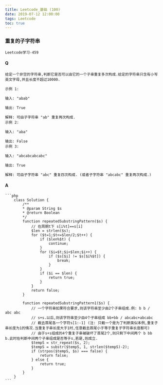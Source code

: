 ```yaml
---
title: Leetcode_基础 (100)
date: 2019-07-12 12:00:00
tags: Leetcode
toc: true
---
```


### 重复的子字符串
    Leetcode学习-459

<!-- more -->

#### Q
    给定一个非空的字符串,判断它是否可以由它的一个子串重复多次构成.给定的字符串只含有小写英文字母,并且长度不超过10000.

    示例 1:

    输入: "abab"

    输出: True

    解释: 可由子字符串 "ab" 重复两次构成.
    示例 2:

    输入: "aba"

    输出: False
    示例 3:

    输入: "abcabcabcabc"

    输出: True

    解释: 可由子字符串 "abc" 重复四次构成. (或者子字符串 "abcabc" 重复两次构成.)

#### A
    ```php
        class Solution {
            /**
            * @param String $s
            * @return Boolean
            */
            function repeatedSubstringPattern($s) {
                // 在周期t下 s[i%t]==s[i]
                $len = strlen($s);
                for ($t=1;$t<=$len/2;$t++) {
                    if ($len%$t) {
                        continue;
                    }
                    for ($i=$t;$i<$len;$i++) {
                        if ($s[$i] != $s[$i%$t]) {
                            break;
                        }
                    }
                    if ($i == $len) {
                        return true;
                    } 
                }
                return false;
            }

            function repeatedSubstringPattern1($s) {
                // 一个字符串如果符合要求,则该字符串至少由2个子串组成.例: b b / abc abc
                // s+s.以后,则该字符串至少由4个子串组成 bb+bb / abcabc+abcabc
                // 截去首尾各一个字符s[1:-1] (注: 只截一个是为了判断类似本例,重复子串长度为1的情况.当重复子串长度大于1时,任意截去首尾小于等于重复子字符串长度都可)
                // 由于s+s组成的4个重复子串被破坏了首尾2个,则只剩下中间两个 b bb b.此时在判断中间两个子串组成是否等于s,若是,则成立.
                $tempS = str_repeat($s, 2);
                $tempS = substr($tempS, 1, strlen($tempS)-2);
                if (strpos($tempS, $s) === false) {
                    return false;
                } else {
                    return true;
                }
            }
        }
    ```
